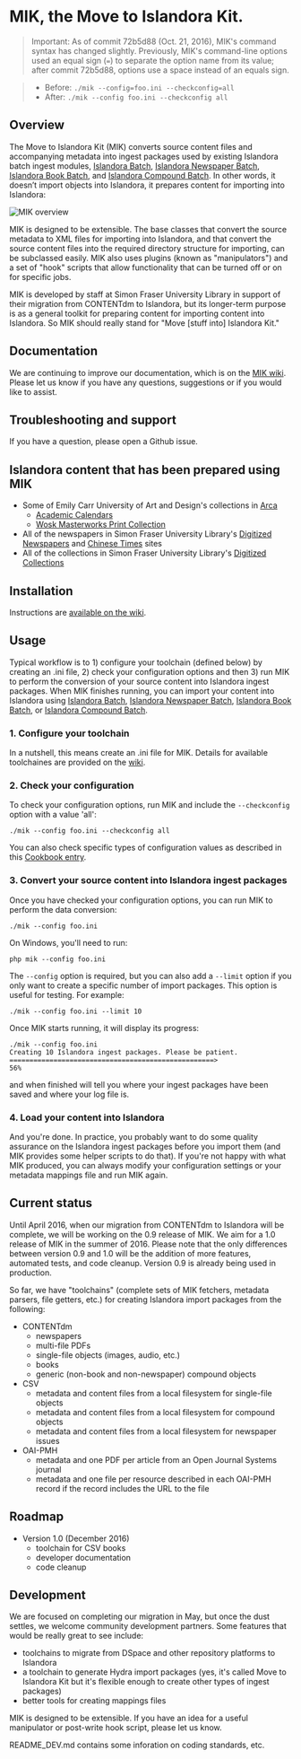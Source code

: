 # MIK, the Move to Islandora Kit.

> Important: As of commit  72b5d88 (Oct. 21, 2016), MIK's command syntax has changed slightly. Previously, MIK's command-line options used an equal sign (`=`) to separate the option name from its value; after commit  72b5d88, options use a space instead of an equals sign.

> * Before: `./mik --config=foo.ini --checkconfig=all`
> * After: `./mik --config foo.ini --checkconfig all`

## Overview

The Move to Islandora Kit (MIK) converts source content files and accompanying metadata into ingest packages used by existing Islandora batch ingest modules, [Islandora Batch](https://github.com/Islandora/islandora_batch), [Islandora Newspaper Batch](https://github.com/discoverygarden/islandora_newspaper_batch), [Islandora Book Batch](https://github.com/Islandora/islandora_book_batch), and [Islandora Compound Batch](https://github.com/MarcusBarnes/islandora_compound_batch). In other words, it doesn’t import objects into Islandora, it prepares content for importing into Islandora:

![MIK overview](https://dl.dropboxusercontent.com/u/1015702/linked_to/MIK_overview_%20general.png)

MIK is designed to be extensible. The base classes that convert the source metadata to XML files for importing into Islandora, and that convert the source content files into the required directory structure for importing, can be subclassed easily. MIK also uses plugins (known as "manipulators") and a set of "hook" scripts that allow functionality that can be turned off or on for specific jobs.

MIK is developed by staff at Simon Fraser University Library in support of their migration from CONTENTdm to Islandora, but its longer-term purpose is as a general toolkit for preparing content for importing content into Islandora. So MIK should really stand for "Move [stuff into] Islandora Kit."

## Documentation

We are continuing to improve our documentation, which is on the [MIK wiki](https://github.com/MarcusBarnes/mik/wiki). Please let us know if you have any questions, suggestions or if you would like to assist.

## Troubleshooting and support

If you have a question, please open a Github issue.

## Islandora content that has been prepared using MIK

* Some of Emily Carr University of Art and Design's collections in [Arca](http://arcabc.ca/)
  * [Academic Calendars](http://arcabc.ca/islandora/object/ecuad:cals)
  * [Wosk Masterworks Print Collection](arcabc.ca/islandora/object/ecuad:wosk)
* All of the newspapers in Simon Fraser University Library's [Digitized Newspapers](http://newspapers.lib.sfu.ca/) and [Chinese Times](http://chinesetimes.lib.sfu.ca/) sites
* All of the collections in Simon Fraser University Library's [Digitized Collections](http://digital.lib.sfu.ca/)

## Installation

Instructions are [available on the wiki](https://github.com/MarcusBarnes/mik/wiki/Installation).

## Usage

Typical workflow is to 1) configure your toolchain (defined below) by creating an .ini file, 2) check your configuration options and then 3) run MIK to perform the conversion of your source content into Islandora ingest packages. When MIK finishes running, you can import your content into Islandora using [Islandora Batch](https://github.com/Islandora/islandora_batch), [Islandora Newspaper Batch](https://github.com/discoverygarden/islandora_newspaper_batch), [Islandora Book Batch](https://github.com/Islandora/islandora_book_batch), or [Islandora Compound Batch](https://github.com/MarcusBarnes/islandora_compound_batch).

### 1. Configure your toolchain

In a nutshell, this means create an .ini file for MIK. Details for available toolchaines are provided on the [wiki](https://github.com/MarcusBarnes/mik/wiki/Toolchains).

### 2. Check your configuration

To check your configuration options, run MIK and include the `--checkconfig` option with a value 'all':

```./mik --config foo.ini --checkconfig all```

You can also check specific types of configuration values as described in this [Cookbook entry](https://github.com/MarcusBarnes/mik/wiki/Cookbook:-Check-your-MIK-configuration-values).

### 3. Convert your source content into Islandora ingest packages

Once you have checked your configuration options, you can run MIK to perform the data conversion:

```./mik --config foo.ini```

On Windows, you'll need to run:

```php mik --config foo.ini```

The `--config` option is required, but you can also add a `--limit` option if you only want to create a specific number of import packages. This option is useful for testing. For example:

```./mik --config foo.ini --limit 10```

Once MIK starts running, it will display its progress:

```
./mik --config foo.ini
Creating 10 Islandora ingest packages. Please be patient.
===================================================>                          56%
```

and when finished will tell you where your ingest packages have been saved and where your log file is.

### 4. Load your content into Islandora

And you're done. In practice, you probably want to do some quality assurance on the Islandora ingest packages before you import them (and MIK provides some helper scripts to do that). If you're not happy with what MIK produced, you can always modify your configuration settings or your metadata mappings file and run MIK again.

## Current status

Until April 2016, when our migration from CONTENTdm to Islandora will be complete, we will be working on the 0.9 release of MIK. We aim for a 1.0 release of MIK in the summer of 2016. Please note that the only differences between version 0.9 and 1.0 will be the addition of more features, automated tests, and code cleanup. Version 0.9 is already being used in production.

So far, we have "toolchains" (complete sets of MIK fetchers, metadata parsers, file getters, etc.) for creating Islandora import packages from the following:

* CONTENTdm
  * newspapers
  * multi-file PDFs
  * single-file objects (images, audio, etc.)
  * books
  * generic (non-book and non-newspaper) compound objects
* CSV
  * metadata and content files from a local filesystem for single-file objects
  * metadata and content files from a local filesystem for compound objects
  * metadata and content files from a local filesystem for newspaper issues
* OAI-PMH
  * metadata and one PDF per article from an Open Journal Systems journal
  * metadata and one file per resource described in each OAI-PMH record if the record includes the URL to the file

## Roadmap

* Version 1.0 (December 2016)
  * toolchain for CSV books
  * developer documentation
  * code cleanup

## Development

We are focused on completing our migration in May, but once the dust settles, we welcome community development partners. Some features that would be really great to see include:

* toolchains to migrate from DSpace and other repository platforms to Islandora
* a toolchain to generate Hydra import packages (yes, it's called Move to Islandora Kit but it's flexible enough to create other types of ingest packages)
* better tools for creating mappings files

MIK is designed to be extensible. If you have an idea for a useful manipulator or post-write hook script, please let us know.

README_DEV.md contains some inforation on coding standards, etc.

